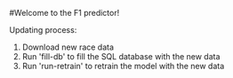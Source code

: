 #Welcome to the F1 predictor!

Updating process:
1. Download new race data
2. Run 'fill-db' to fill the SQL database with the new data
3. Run 'run-retrain' to retrain the model with the new data